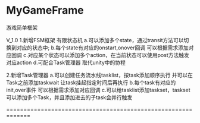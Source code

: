 # MyGameFrame
 游戏简单框架
 
 V_1.0 
 1.新增FSM框架
 有限状态机 
 a.可以添加多个state，通过transit方法可以切换到对应的状态中;
 b.每个state有对应的onstart,onover回调 可以根据需求添加对应回调
 c.对应某个状态可以添加多个action，在当前状态可以使用post方法触发对应action
 d.可配合Task管理器 取代unity中的协程
 
 
 2.新增Task管理器
 a.可以创建任务流水线tasklist，按task添加顺序执行 并可以在Task之前添加taskwait 让task挂起指定时间后再执行
 b.每个task有对应的init,over事件 可以根据需求添加对应回调
 c.可以给tasklist添加taskset，taskset可以添加多个Task，并且添加进去的子task会并行触发
 
 =============================================================
